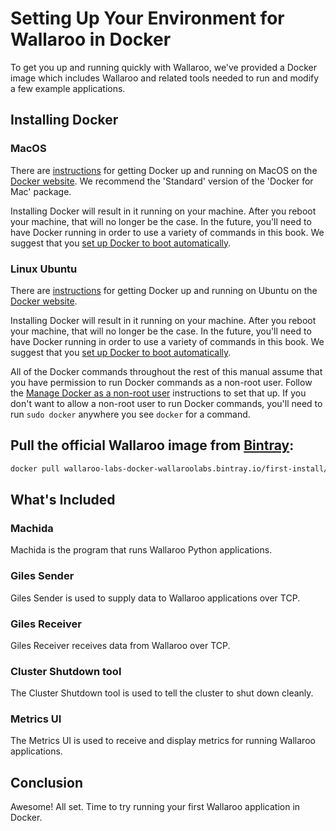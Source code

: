 # Setting Up Your Environment for Wallaroo in Docker

To get you up and running quickly with Wallaroo, we've provided a Docker image which includes Wallaroo and related tools needed to run and modify a few example applications.

## Installing Docker

### MacOS

There are [instructions](https://docs.docker.com/docker-for-mac/) for getting Docker up and running on MacOS on the [Docker website](https://docs.docker.com/docker-for-mac/).  We recommend the 'Standard' version of the 'Docker for Mac' package.

Installing Docker will result in it running on your machine. After you reboot your machine, that will no longer be the case. In the future, you'll need to have Docker running in order to use a variety of commands in this book. We suggest that you [set up Docker to boot automatically](https://docs.docker.com/docker-for-mac/#general).

### Linux Ubuntu

There are [instructions](https://docs.docker.com/engine/installation/linux/ubuntu/) for getting Docker up and running on Ubuntu on the [Docker website](https://docs.docker.com/engine/installation/linux/ubuntu/).

Installing Docker will result in it running on your machine. After you reboot your machine, that will no longer be the case. In the future, you'll need to have Docker running in order to use a variety of commands in this book. We suggest that you [set up Docker to boot automatically](https://docs.docker.com/engine/installation/linux/linux-postinstall/#configure-docker-to-start-on-boot).

All of the Docker commands throughout the rest of this manual assume that you have permission to run Docker commands as a non-root user. Follow the [Manage Docker as a non-root user](https://docs.docker.com/engine/installation/linux/linux-postinstall/#manage-docker-as-a-non-root-user) instructions to set that up. If you don't want to allow a non-root user to run Docker commands, you'll need to run `sudo docker` anywhere you see `docker` for a command.

## Pull the official Wallaroo image from [Bintray](https://bintray.com/wallaroo-labs/wallaroolabs/first-install%3Awallaroo):

```bash
docker pull wallaroo-labs-docker-wallaroolabs.bintray.io/first-install/wallaroo:fbdeece
```

## What's Included

### Machida

Machida is the program that runs Wallaroo Python applications.

### Giles Sender

Giles Sender is used to supply data to Wallaroo applications over TCP.

### Giles Receiver

Giles Receiver receives data from Wallaroo over TCP.

### Cluster Shutdown tool

The Cluster Shutdown tool is used to tell the cluster to shut down cleanly.

### Metrics UI

The Metrics UI is used to receive and display metrics for running Wallaroo applications.

## Conclusion

Awesome! All set. Time to try running your first Wallaroo application in Docker.
